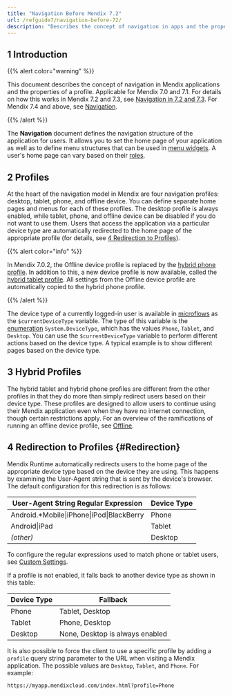 ```yaml
---
title: "Navigation Before Mendix 7.2"
url: /refguide7/navigation-before-72/
description: "Describes the concept of navigation in apps and the properties of a profile for Mendix 7.0 and 7.1."
---
```


## 1 Introduction

{{% alert color="warning" %}}

This document describes the concept of navigation in Mendix applications and the properties of a profile. Applicable for Mendix 7.0 and 7.1. For details on how this works in Mendix 7.2 and 7.3, see [Navigation in 7.2 and 7.3](/refguide7/navigation-in-72-and-73/). For Mendix 7.4 and above, see [Navigation](/refguide7/navigation/).

{{% /alert %}}

The **Navigation** document defines the navigation structure of the application for users. It allows you to set the home page of your application as well as to define menu structures that can be used in [menu widgets](/refguide7/menu-widgets/). A user's home page can vary based on their [roles](/refguide7/user-roles/).

## 2 Profiles

At the heart of the navigation model in Mendix are four navigation profiles: desktop, tablet, phone, and offline device. You can define separate home pages and menus for each of these profiles. The desktop profile is always enabled, while tablet, phone, and offline device can be disabled if you do not want to use them. Users that access the application via a particular device type are automatically redirected to the home page of the appropriate profile (for details, see [4 Redirection to Profiles](#Redirection)).

{{% alert color="info" %}}

In Mendix 7.0.2, the Offline device profile is replaced by the [hybrid phone profile](/refguide7/hybrid-phone-profile/). In addition to this, a new device profile is now available, called the [hybrid tablet profile](/refguide7/hybrid-tablet-profile/). All settings from the Offline device profile are automatically copied to the hybrid phone profile.

{{% /alert %}}

The device type of a currently logged-in user is available in [microflows](/refguide7/microflows/) as the `$currentDeviceType` variable. The type of this variable is the [enumeration](/refguide7/enumerations/) `System.DeviceType`, which has the values `Phone`, `Tablet`, and `Desktop`. You can use the `$currentDeviceType` variable to perform different actions based on the device type. A typical example is to show different pages based on the device type.

## 3 Hybrid Profiles

The hybrid tablet and hybrid phone profiles are different from the other profiles in that they do more than simply redirect users based on their device type. These profiles are designed to allow users to continue using their Mendix application even when they have no internet connection, though certain restrictions apply. For an overview of the ramifications of running an offline device profile, see [Offline](/refguide7/offline/).

## 4 Redirection to Profiles {#Redirection}

Mendix Runtime automatically redirects users to the home page of the appropriate device type based on the device they are using. This happens by examining the User-Agent string that is sent by the device's browser. The default configuration for this redirection is as follows:

| User-Agent String Regular Expression | Device Type |
| --- | --- |
| Android.*Mobile&#124;iPhone&#124;iPod&#124;BlackBerry | Phone |
| Android&#124;iPad | Tablet |
| *(other)* | Desktop |

To configure the regular expressions used to match phone or tablet users, see [Custom Settings](/refguide7/custom-settings/).

If a profile is not enabled, it falls back to another device type as shown in this table:

| Device Type | Fallback |
| --- | --- |
| Phone | Tablet, Desktop |
| Tablet | Phone, Desktop |
| Desktop | None, Desktop is always enabled |

It is also possible to force the client to use a specific profile by adding a `profile` query string parameter to the URL when visiting a Mendix application. The possible values are `Desktop`, `Tablet`, and `Phone`. For example:

```http
https://myapp.mendixcloud.com/index.html?profile=Phone

```

